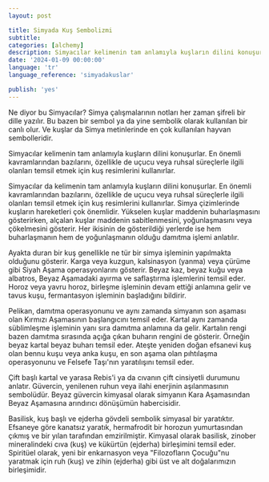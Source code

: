 ```yaml
---
layout: post

title: Simyada Kuş Sembolizmi
subtitle:
categories: [alchemy]
description: Simyacılar kelimenin tam anlamıyla kuşların dilini konuşurlar. En önemli kavramlarından bazılarını, özellikle de uçucu veya ruhsal süreçlerle ilgili olanları temsil etmek için kuş resimlerini kullanırlar.
date: '2024-01-09 00:00:00'
language: 'tr'
language_reference: 'simyadakuslar'

publish: 'yes'
---
```


Ne diyor bu Simyacılar?
Simya çalışmalarının notları her zaman şifreli bir dille yazılır. Bu bazen bir sembol ya da yine sembolik olarak kullanılan bir canlı olur. Ve kuşlar da Simya metinlerinde en çok kullanılan hayvan sembolleridir.

Simyacılar kelimenin tam anlamıyla kuşların dilini konuşurlar. En önemli kavramlarından bazılarını, özellikle de uçucu veya ruhsal süreçlerle ilgili olanları temsil etmek için kuş resimlerini kullanırlar.

Simyacılar da kelimenin tam anlamıyla kuşların dilini konuşurlar. En önemli kavramlarından bazılarını, özellikle de uçucu veya ruhsal süreçlerle ilgili olanları temsil etmek için kuş resimlerini kullanırlar.
Simya çizimlerinde kuşların hareketleri çok önemlidir. Yükselen kuşlar maddenin buharlaşmasını gösterirken, alçalan kuşlar maddenin sabitlenmesini, yoğunlaşmasını veya çökelmesini gösterir. Her ikisinin de gösterildiği yerlerde ise hem buharlaşmanın hem de yoğunlaşmanın olduğu damıtma işlemi anlatılır.

Ayakta duran bir kuş genellikle ne tür bir simya işleminin yapılmakta olduğunu gösterir. Karga veya kuzgun, kalsinasyon (yanma) veya çürüme gibi Siyah Aşama operasyonlarını gösterir.
Beyaz kaz, beyaz kuğu veya albatros, Beyaz Aşamadaki ayırma ve saflaştırma işlemlerini temsil eder. Horoz veya yavru horoz, birleşme işleminin devam ettiği anlamına gelir ve tavus kuşu, fermantasyon işleminin başladığını bildirir.

Pelikan, damıtma operasyonunu ve aynı zamanda simyanın son aşaması olan Kırmızı Aşamasının başlangıcını temsil eder. Kartal aynı zamanda süblimleşme işleminin yanı sıra damıtma anlamına da gelir. Kartalın rengi bazen damıtma sırasında açığa çıkan buharın rengini de gösterir. Örneğin beyaz kartal beyaz buharı temsil eder. Ateşte yeniden doğan efsanevi kuş olan bennu kuşu veya anka kuşu, en son aşama olan pıhtılaşma operasyonunu ve Felsefe Taşı'nın yaratılışını temsil eder.

Çift başlı kartal ve yarasa Rebis'i ya da cıvanın çift cinsiyetli durumunu anlatır. Güvercin, yenilenen ruhun veya ilahi enerjinin aşılanmasının sembolüdür. Beyaz güvercin kimyasal olarak simyanın Kara Aşamasından Beyaz Aşamasına arındırıcı dönüşümün habercisidir.

Basilisk, kuş başlı ve ejderha gövdeli sembolik simyasal bir yaratıktır. Efsaneye göre kanatsız yaratık, hermafrodit bir horozun yumurtasından çıkmış ve bir yılan tarafından emzirilmiştir. Kimyasal olarak basilisk, zinober mineralindeki cıva (kuş) ve kükürtün (ejderha) birleşimini temsil eder. Spiritüel olarak, yeni bir enkarnasyon veya "Filozofların Çocuğu"nu yaratmak için ruh (kuş) ve zihin (ejderha) gibi üst ve alt doğalarımızın birleşimidir.

